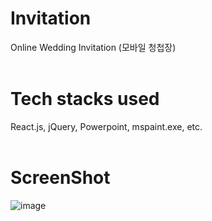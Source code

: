 # Invitation
Online Wedding Invitation (모바일 청첩장)
<br/><br/>
# Tech stacks used
React.js, jQuery, Powerpoint, mspaint.exe, etc.
<br/><br/>
# ScreenShot
![image](https://github.com/Philip-Kim/invitation/assets/71002575/1fcb4740-0eae-4a41-b972-fed54991cc79)
